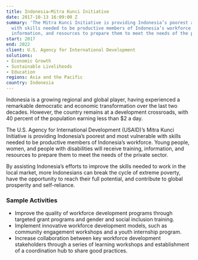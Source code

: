```yaml
---
title: Indonesia—Mitra Kunci Initiative
date: 2017-10-13 16:09:00 Z
summary: 'The Mitra Kunci Initiative is providing Indonesia’s poorest and most vulnerable
  with skills needed to be productive members of Indonesia’s workforce through training,
  information, and resources to prepare them to meet the needs of the private sector. '
start: 2017
end: 2022
client: U.S. Agency for International Development
solutions:
- Economic Growth
- Sustainable Livelihoods
- Education
regions: Asia and the Pacific
country: Indonesia
---
```


Indonesia is a growing regional and global player, having experienced a remarkable democratic and economic transformation over the last two decades. However, the country remains at a development crossroads, with 40 percent of the population earning less than $2 a day.

The U.S. Agency for International Development (USAID)’s Mitra Kunci Initiative is providing Indonesia’s poorest and most vulnerable with skills needed to be productive members of Indonesia’s workforce. Young people, women, and people with disabilities will receive training, information, and resources to prepare them to meet the needs of the private sector.

By assisting Indonesia’s efforts to improve the skills needed to work in the local market, more Indonesians can break the cycle of extreme poverty, have the opportunity to reach their full potential, and contribute to global prosperity and self-reliance.

### Sample Activities
* Improve the quality of workforce development programs through targeted grant programs and gender and social inclusion training.
* Implement innovative workforce development models, such as community engagement workshops and a youth internship program.
* Increase collaboration between key workforce development stakeholders through a series of learning workshops and establishment of a coordination hub to share good practices.